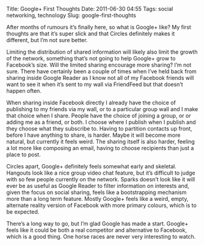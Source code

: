 Title: Google+ First Thoughts
Date: 2011-06-30 04:55
Tags: social networking, technology
Slug: google-first-thoughts

After months of rumours it’s finally here, so what is Google+ like? My
first thoughts are that it’s super slick and that Circles definitely
makes it different, but I’m not sure better.

</p>

Limiting the distribution of shared information will likely also limit
the growth of the network, something that’s not going to help Google+
grow to Facebook’s size. Will the limited sharing encourage more
sharing? I’m not sure. There have certainly been a couple of times when
I’ve held back from sharing inside Google Reader as I know not all of my
Facebook friends will want to see it when it’s sent to my wall via
FriendFeed but that doesn’t happen often.

</p>

When sharing inside Facebook directly I already have the choice of
publishing to my friends via my wall, or to a particular group wall and
I make that choice when I share. People have the choice of joining a
group, or or adding me as a friend, or both. I choose where I publish
when I publish and they choose what they subscribe to. Having to
partition contacts up front, before I have anything to share, is harder.
Maybe it will become more natural, but currently it feels weird. The
sharing itself is also harder, feeling a lot more like composing an
email, having to choose recipients than just a place to post.

</p>

Circles apart, Google+ definitely feels somewhat early and skeletal.
Hangouts look like a nice group video chat feature, but it’s difficult
to judge with so few people currently on the network. Sparks doesn’t
look like it will ever be as useful as Google Reader to filter
information on interests and, given the focus on social sharing, feels
like a bootstrapping mechanism more than a long term feature. Mostly
Google+ feels like a weird, empty, alternate reality version of Facebook
with more primary colours, which is to be expected.

</p>

There’s a long way to go, but I’m glad Google has made a start. Google+
feels like it could be both a real competitor and alternative to
Facebook, which is a good thing. One horse races are never very
interesting to watch.

</p>

